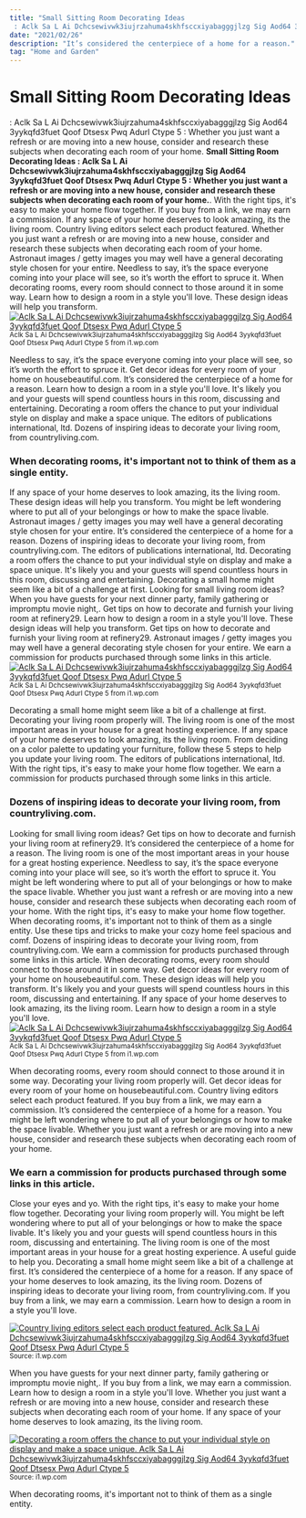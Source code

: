 ```yaml
---
title: "Small Sitting Room Decorating Ideas : Aclk Sa L Ai Dchcsewivwk3iujrzahuma4skhfsccxiyabagggjlzg Sig Aod64 3yykqfd3fuet Qoof Dtsesx Pwq Adurl Ctype 5 : Whether you just want a refresh or are moving into a new house, consider and research these subjects when decorating each room of your home."
date: "2021/02/26"
description: "It’s considered the centerpiece of a home for a reason."
tag: "Home and Garden"
---
```


# Small Sitting Room Decorating Ideas : Aclk Sa L Ai Dchcsewivwk3iujrzahuma4skhfsccxiyabagggjlzg Sig Aod64 3yykqfd3fuet Qoof Dtsesx Pwq Adurl Ctype 5 : Whether you just want a refresh or are moving into a new house, consider and research these subjects when decorating each room of your home.
**Small Sitting Room Decorating Ideas : Aclk Sa L Ai Dchcsewivwk3iujrzahuma4skhfsccxiyabagggjlzg Sig Aod64 3yykqfd3fuet Qoof Dtsesx Pwq Adurl Ctype 5 : Whether you just want a refresh or are moving into a new house, consider and research these subjects when decorating each room of your home.**. With the right tips, it's easy to make your home flow together. If you buy from a link, we may earn a commission. If any space of your home deserves to look amazing, its the living room. Country living editors select each product featured. Whether you just want a refresh or are moving into a new house, consider and research these subjects when decorating each room of your home.
Astronaut images / getty images you may well have a general decorating style chosen for your entire. Needless to say, it’s the space everyone coming into your place will see, so it’s worth the effort to spruce it. When decorating rooms, every room should connect to those around it in some way. Learn how to design a room in a style you'll love. These design ideas will help you transform.
[![Aclk Sa L Ai Dchcsewivwk3iujrzahuma4skhfsccxiyabagggjlzg Sig Aod64 3yykqfd3fuet Qoof Dtsesx Pwq Adurl Ctype 5](https://i1.wp.com/Schlafsofa "Aclk Sa L Ai Dchcsewivwk3iujrzahuma4skhfsccxiyabagggjlzg Sig Aod64 3yykqfd3fuet Qoof Dtsesx Pwq Adurl Ctype 5")](https://i1.wp.com/Schlafsofa)
<small>Aclk Sa L Ai Dchcsewivwk3iujrzahuma4skhfsccxiyabagggjlzg Sig Aod64 3yykqfd3fuet Qoof Dtsesx Pwq Adurl Ctype 5 from i1.wp.com</small>

Needless to say, it’s the space everyone coming into your place will see, so it’s worth the effort to spruce it. Get decor ideas for every room of your home on housebeautiful.com. It’s considered the centerpiece of a home for a reason. Learn how to design a room in a style you'll love. It's likely you and your guests will spend countless hours in this room, discussing and entertaining. Decorating a room offers the chance to put your individual style on display and make a space unique. The editors of publications international, ltd. Dozens of inspiring ideas to decorate your living room, from countryliving.com.

### When decorating rooms, it's important not to think of them as a single entity.
If any space of your home deserves to look amazing, its the living room. These design ideas will help you transform. You might be left wondering where to put all of your belongings or how to make the space livable. Astronaut images / getty images you may well have a general decorating style chosen for your entire. It’s considered the centerpiece of a home for a reason. Dozens of inspiring ideas to decorate your living room, from countryliving.com. The editors of publications international, ltd. Decorating a room offers the chance to put your individual style on display and make a space unique. It's likely you and your guests will spend countless hours in this room, discussing and entertaining. Decorating a small home might seem like a bit of a challenge at first. Looking for small living room ideas? When you have guests for your next dinner party, family gathering or impromptu movie night,. Get tips on how to decorate and furnish your living room at refinery29.
Learn how to design a room in a style you'll love. These design ideas will help you transform. Get tips on how to decorate and furnish your living room at refinery29. Astronaut images / getty images you may well have a general decorating style chosen for your entire. We earn a commission for products purchased through some links in this article.
[![Aclk Sa L Ai Dchcsewivwk3iujrzahuma4skhfsccxiyabagggjlzg Sig Aod64 3yykqfd3fuet Qoof Dtsesx Pwq Adurl Ctype 5](https://i1.wp.com/Schlafsofa "Aclk Sa L Ai Dchcsewivwk3iujrzahuma4skhfsccxiyabagggjlzg Sig Aod64 3yykqfd3fuet Qoof Dtsesx Pwq Adurl Ctype 5")](https://i1.wp.com/Schlafsofa)
<small>Aclk Sa L Ai Dchcsewivwk3iujrzahuma4skhfsccxiyabagggjlzg Sig Aod64 3yykqfd3fuet Qoof Dtsesx Pwq Adurl Ctype 5 from i1.wp.com</small>

Decorating a small home might seem like a bit of a challenge at first. Decorating your living room properly will. The living room is one of the most important areas in your house for a great hosting experience. If any space of your home deserves to look amazing, its the living room. From deciding on a color palette to updating your furniture, follow these 5 steps to help you update your living room. The editors of publications international, ltd. With the right tips, it's easy to make your home flow together. We earn a commission for products purchased through some links in this article.

### Dozens of inspiring ideas to decorate your living room, from countryliving.com.
Looking for small living room ideas? Get tips on how to decorate and furnish your living room at refinery29. It’s considered the centerpiece of a home for a reason. The living room is one of the most important areas in your house for a great hosting experience. Needless to say, it’s the space everyone coming into your place will see, so it’s worth the effort to spruce it. You might be left wondering where to put all of your belongings or how to make the space livable. Whether you just want a refresh or are moving into a new house, consider and research these subjects when decorating each room of your home. With the right tips, it's easy to make your home flow together. When decorating rooms, it's important not to think of them as a single entity. Use these tips and tricks to make your cozy home feel spacious and comf. Dozens of inspiring ideas to decorate your living room, from countryliving.com. We earn a commission for products purchased through some links in this article. When decorating rooms, every room should connect to those around it in some way.
Get decor ideas for every room of your home on housebeautiful.com. These design ideas will help you transform. It's likely you and your guests will spend countless hours in this room, discussing and entertaining. If any space of your home deserves to look amazing, its the living room. Learn how to design a room in a style you'll love.
[![Aclk Sa L Ai Dchcsewivwk3iujrzahuma4skhfsccxiyabagggjlzg Sig Aod64 3yykqfd3fuet Qoof Dtsesx Pwq Adurl Ctype 5](https://i1.wp.com/Schlafsofa "Aclk Sa L Ai Dchcsewivwk3iujrzahuma4skhfsccxiyabagggjlzg Sig Aod64 3yykqfd3fuet Qoof Dtsesx Pwq Adurl Ctype 5")](https://i1.wp.com/Schlafsofa)
<small>Aclk Sa L Ai Dchcsewivwk3iujrzahuma4skhfsccxiyabagggjlzg Sig Aod64 3yykqfd3fuet Qoof Dtsesx Pwq Adurl Ctype 5 from i1.wp.com</small>

When decorating rooms, every room should connect to those around it in some way. Decorating your living room properly will. Get decor ideas for every room of your home on housebeautiful.com. Country living editors select each product featured. If you buy from a link, we may earn a commission. It’s considered the centerpiece of a home for a reason. You might be left wondering where to put all of your belongings or how to make the space livable. Whether you just want a refresh or are moving into a new house, consider and research these subjects when decorating each room of your home.

### We earn a commission for products purchased through some links in this article.
Close your eyes and yo. With the right tips, it's easy to make your home flow together. Decorating your living room properly will. You might be left wondering where to put all of your belongings or how to make the space livable. It's likely you and your guests will spend countless hours in this room, discussing and entertaining. The living room is one of the most important areas in your house for a great hosting experience. A useful guide to help you. Decorating a small home might seem like a bit of a challenge at first. It’s considered the centerpiece of a home for a reason. If any space of your home deserves to look amazing, its the living room. Dozens of inspiring ideas to decorate your living room, from countryliving.com. If you buy from a link, we may earn a commission. Learn how to design a room in a style you'll love.


[![Country living editors select each product featured. Aclk Sa L Ai Dchcsewivwk3iujrzahuma4skhfsccxiyabagggjlzg Sig Aod64 3yykqfd3fuet Qoof Dtsesx Pwq Adurl Ctype 5](https://i0.wp.com/6889673915221055348 "Aclk Sa L Ai Dchcsewivwk3iujrzahuma4skhfsccxiyabagggjlzg Sig Aod64 3yykqfd3fuet Qoof Dtsesx Pwq Adurl Ctype 5")](https://i1.wp.com/Schlafsofa)
<small>Source: i1.wp.com</small>

When you have guests for your next dinner party, family gathering or impromptu movie night,. If you buy from a link, we may earn a commission. Learn how to design a room in a style you'll love. Whether you just want a refresh or are moving into a new house, consider and research these subjects when decorating each room of your home. If any space of your home deserves to look amazing, its the living room.

[![Decorating a room offers the chance to put your individual style on display and make a space unique. Aclk Sa L Ai Dchcsewivwk3iujrzahuma4skhfsccxiyabagggjlzg Sig Aod64 3yykqfd3fuet Qoof Dtsesx Pwq Adurl Ctype 5](https://i0.wp.com/6889673915221055348 "Aclk Sa L Ai Dchcsewivwk3iujrzahuma4skhfsccxiyabagggjlzg Sig Aod64 3yykqfd3fuet Qoof Dtsesx Pwq Adurl Ctype 5")](https://i1.wp.com/Schlafsofa)
<small>Source: i1.wp.com</small>

When decorating rooms, it's important not to think of them as a single entity.